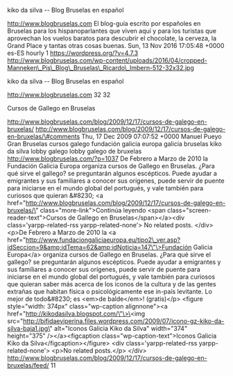 kiko da silva -- Blog Bruselas en español

http://www.blogbruselas.com El blog-guía escrito por españoles en
Bruselas para los hispanoparlantes que viven aquí y para los turistas
que aprovechan los vuelos baratos para descubrir el chocolate, la
cerveza, la Grand Place y tantas otras cosas buenas. Sun, 13 Nov 2016
17:05:48 +0000 es-ES hourly 1 https://wordpress.org/?v=4.7.3
http://www.blogbruselas.com/wp-content/uploads/2016/04/cropped-Manneken\_Pis\_Blog\_Bruselas\_Ricardo\_Imbern-512-32x32.jpg

kiko da silva -- Blog Bruselas en español

http://www.blogbruselas.com 32 32

Cursos de Gallego en Bruselas

http://www.blogbruselas.com/blog/2009/12/17/cursos-de-galego-en-bruxelas/
http://www.blogbruselas.com/blog/2009/12/17/cursos-de-galego-en-bruxelas/\#comments
Thu, 17 Dec 2009 07:07:52 +0000 Manuel Pueyo Gran Bruselas cursos galego
fundación galicia europa galicia bruselas kiko da silva lobby galego
lobby galego de bruxelas http://www.blogbruselas.com/?p=1037 De Febrero
a Marzo de 2010 la Fundación Galicia Europa organiza cursos de Gallego
en Bruselas. ¿Para qué sirve el gallego? se preguntarán algunos
escépticos. Puede ayudar a emigrantes y sus familiares a conocer sus
orígenes, puede servir de puente para iniciarse en el mundo global del
portugués, y vale también para curiosos que quieran &\#8230; \<a
href=\"http://www.blogbruselas.com/blog/2009/12/17/cursos-de-galego-en-bruxelas/\"
class=\"more-link\"\>Continúa leyendo \<span
class=\"screen-reader-text\"\>Cursos de Gallego en
Bruselas\</span\>\</a\>\<div class=\'yarpp-related-rss
yarpp-related-none\'\> No related posts. \</div\> \<p\>De Febrero a
Marzo de 2010 la \<a
href=\"http://www.fundaciongaliciaeuropa.eu/tipo2\_ver.asp?idSeccion=9&amp;idTema=62&amp;idNoticia=147\"\>Fundación
Galicia Europa\</a\> organiza cursos de Gallego en Bruselas. ¿Para qué
sirve el gallego? se preguntarán algunos escépticos. Puede ayudar a
emigrantes y sus familiares a conocer sus orígenes, puede servir de
puente para iniciarse en el mundo global del portugués, y vale también
para curiosos que quieran saber más acerca de los iconos de la cultura y
de las gentes extrañas que habitan física o psicológicamente ese in-país
levitante. Lo mejor de todo&\#8230; es \<em\>de balde\</em\>!
(gratis)\</p\> \<figure style=\"width: 374px\" class=\"wp-caption
alignnone\"\>\<a href=\"http://kikodasilva.blogspot.com/\"\>\<img
src=\"http://bifidaeviperina.files.wordpress.com/2009/07/icono-gz-kiko-da-silva-baja1.jpg\"
alt=\"Iconos Galicia Kiko da Silva\" width=\"374\" height=\"375\"
/\>\</a\>\<figcaption class=\"wp-caption-text\"\>Iconos Galicia Kiko da
Silva\</figcaption\>\</figure\> \<div class=\'yarpp-related-rss
yarpp-related-none\'\> \<p\>No related posts.\</p\> \</div\>
http://www.blogbruselas.com/blog/2009/12/17/cursos-de-galego-en-bruxelas/feed/
11
